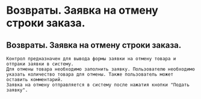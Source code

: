 ﻿---
description: 2.4.7
---
# Возвраты. Заявка на отмену строки заказа.
## Возвраты. Заявка на отмену строки заказа.
	Контрол предназначен для вывода формы заявки на отмену товара и отпраки заявки в систему.
	Для отмены товара необходимо заполнить заявку. Пользователю необходимо указать количество товара для отмены. Также пользователь может оставить комментарий.
	Заявка на отмену отправляется в систему после нажатия кнопки "Подать заявку".
	
